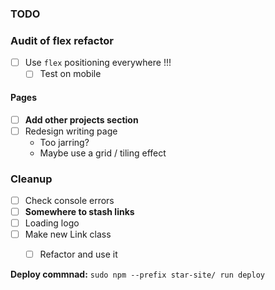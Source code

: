 ### TODO

### Audit of flex refactor
- [ ] Use `flex` positioning everywhere !!!
  - [ ] Test on mobile

#### Pages
- [ ] **Add other projects section**
- [ ] Redesign writing page
  - Too jarring?
  - Maybe use a grid / tiling effect

### Cleanup
- [ ] Check console errors
- [ ] **Somewhere to stash links**
- [ ] Loading logo
- [ ] Make new Link class
  - [ ] Refactor and use it


**Deploy commnad:** `sudo npm --prefix star-site/ run deploy`